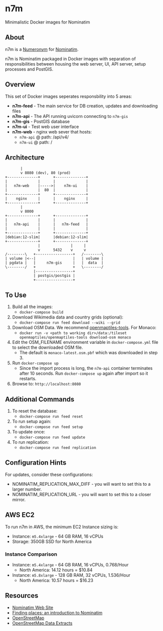 # n7m
Minimalistic Docker images for Nominatim

## About
n7m is a [Numeronym](https://en.wikipedia.org/wiki/Numeronym) for [Nominatim](https://nominatim.org/).

n7m is Nominatim packaged in Docker images with separation of responsibilities between housing the web server, UI, API server, setup processes and PostGIS.

## Overview
This set of Docker images seperates responsbility into 5 areas:
* **n7m-feed** - The main service for DB creation, updates and downloading files
* **n7m-api** - The API running uvicorn connecting to `n7m-gis`
* **n7m-gis** - PostGIS database 
* **n7m-ui** - Test web user interface
* **n7m-web** - nginx web sever that hosts:
  * `n7m-api` @ path: /api/v4/
  * `n7m-ui` @ path: /

## Architecture
```
       |
       v 8080 (dev), 80 (prod)
+--------------+      +--------------+
|              |      |              |
|   n7m-web    |----->|    n7m-ui    |
|              |  80  |              |
+--------------+      +--------------+
|    nginx     |      |    nginx     |
+--------------+      +--------------+
       |
       v 8000
+--------------+      +--------------+
|              |      |              |
|   n7m-api    |      |   n7m-feed   |
|              |      |              |
+--------------+      +--------------+
|debian:12-slim|      |debian:12-slim|
+--------------+      +--------------+
               |              |     |
               v      5432    v     v
/--------\   +-----------------+   /--------\
| volume |<--|                 |   | volume |
| pgdata |   |     n7m-gis     |   |  data  |
\--------/   +                 +   \--------/
             |-----------------+
             | postgis/postgis |
             +-----------------+
```
## To Use
1. Build all the images:
   * `docker-compose build`
2. Download Wikimedia data and country grids (optional):
   * `docker-compose run feed download --wiki --grid`
3. Download OSM Data.  We recommend [openmaptiles-tools](https://github.com/openmaptiles/openmaptiles-tools).  For Monaco:
   * `docker run -v <path to working dir>/data:/tileset openmaptiles/openmaptiles-tools download-osm monaco`
4. Edit the OSM_FILENAME environment variable in `docker-compose.yml` file to select the downloaded OSM file.
   * The default is `monaco-latest.osm.pbf` which was downloaded in step 3.
5. Run `docker-compose up`
   * Since the import process is long, the `n7m-api` container terminates after 10 seconds.  Run `docker-compose up` again after import so it restarts.
6. Browse to: `http://localhost:8080`

## Additional Commands
1. To reset the database:
   * `docker-compose run feed reset`
2. To run setup again:
   * `docker-compose run feed setup`
3. To update once:
   * `docker-compose run feed update`
4. To run replication:
   * `docker-compose run feed replication`

## Configuration Hints
For updates, consider these configurations:
* NOMINATIM_REPLICATION_MAX_DIFF - you will want to set this to a larger number.
* NOMINATIM_REPLICATION_URL - you will want to set this to a closer mirror.

## AWS EC2
To run n7m in AWS, the minimum EC2 Instance sizing is:
* Instance: `m5.4xlarge` - 64 GB RAM, 16 vCPUs
* Storage: 350GB SSD for North America

### Instance Comparison
* Instance: `m5.4xlarge` - 64 GB RAM, 16 vCPUs, 0.768/Hour
  * North America:  14.12 hours = $10.84
* Instance: `m5.8xlarge` - 128 GB RAM, 32 vCPUs, 1.536/Hour
  * North America:  10.57 hours = $16.23

## Resources
* [Nominatim Web Site](https://nominatim.org/)
* [Finding places: an introduction to Nominatim](https://www.youtube.com/watch?v=Q4zgDWY8ng0)
* [OpenStreetMap](https://www.openstreetmap.org/about)
* [OpenStreetMap Data Extracts](http://download.geofabrik.de/)
